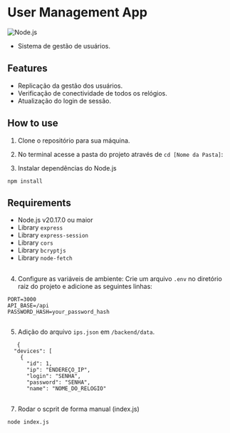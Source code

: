 # User Management App
 <img align="center" alt="Node.js" src="https://img.shields.io/badge/Node.js-5FA04E.svg?style=for-the-badge&logo=nodedotjs&logoColor=white"/>

- Sistema de gestão de usuários.

## Features
- Replicação da gestão dos usuários.
- Verificação de conectividade de todos os relógios.
- Atualização do login de sessão.

## How to use

1. Clone o repositório para sua máquina.

2. No terminal acesse a pasta do projeto através de ```cd [Nome da Pasta]```:

3. Instalar dependências do Node.js
~~~
npm install 
~~~

## Requirements

- Node.js v20.17.0 ou maior
- Library ```express```
- Library ```express-session```
- Library ```cors```
- Library ```bcryptjs```
- Library ```node-fetch```

##

4. Configure as variáveis de ambiente:
Crie um arquivo `.env` no diretório raiz do projeto e adicione as seguintes linhas:
  ```
  PORT=3000
  API_BASE=/api
  PASSWORD_HASH=your_password_hash
  ```
##

5. Adição do arquivo `ips.json` em `/backend/data`.
```
   {
  "devices": [
    {
      "id": 1,
      "ip": "ENDEREÇO_IP",
      "login": "SENHA",
      "password": "SENHA",
      "name": "NOME_DO_RELOGIO"
```
##
7. Rodar o scprit de forma manual (index.js)
~~~
node index.js
~~~
